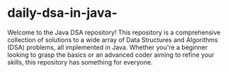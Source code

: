 # daily-dsa-in-java-
Welcome to the Java DSA repository! This repository is a comprehensive collection of solutions to a wide array of Data Structures and Algorithms (DSA) problems, all implemented in Java. Whether you're a beginner looking to grasp the basics or an advanced coder aiming to refine your skills, this repository has something for everyone.
